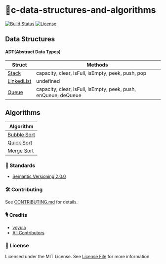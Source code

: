 # 🚀c-data-structures-and-algorithms

[![Build Status][ico-travis]][link-travis]
[![License][ico-license]][link-license]

## Data Structures

#### ADT(Abstract Data Types)
| Struct |  Methods |
| --- | --- |
| [Stack](stack) | capacity, clear, isFull, isEmpty, peek, push, pop |
| [LinkedList](linked-list) | undefined |
| [Queue](queue) | capacity, clear, isFull, isEmpty, peek, push, enQueue, deQueue |

## Algorithms

| Algorithm |
| --- |
| [Bubble Sort](algorithms/bubble-sort)
| [Quick Sort](algorithms/quick-sort)
| [Merge Sort](algorithms/merge-sort)


### 📜 Standards

- [Semantic Versioning 2.0.0](https://semver.org/)

### 🛠 Contributing

See [CONTRIBUTING.md](CONTRIBUTING.md) for details.

### 🎙 Credits

- [voyula](https://github.com/voyula)
- [All Contributors](../../contributors)

### 📌 License

Licensed under the MIT License. See [License File](LICENSE.md) for more information.

[ico-travis]: https://img.shields.io/travis/voyula/websocket-chat/master.svg?longCache=true&style=flat-square

[ico-license]: https://img.shields.io/packagist/l/voyula/validate.svg?longCache=true&style=flat-square


[link-travis]: https://travis-ci.org/voyula/websocket-chat

[link-license]: LICENSE.md
